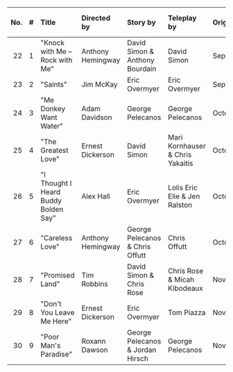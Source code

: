 |   No. |   # | Title                                | Directed by       | Story by                         | Teleplay by                      | Original air date   |   U.S. viewers (millions) |
|------:|----:|:-------------------------------------|:------------------|:---------------------------------|:---------------------------------|:--------------------|--------------------------:|
|    22 |   1 | "Knock with Me – Rock with Me"       | Anthony Hemingway | David Simon & Anthony Bourdain   | David Simon                      | September23,2012    |                      0.57 |
|    23 |   2 | "Saints"                             | Jim McKay         | Eric Overmyer                    | Eric Overmyer                    | September30,2012    |                      0.54 |
|    24 |   3 | "Me Donkey Want Water"               | Adam Davidson     | George Pelecanos                 | George Pelecanos                 | October7,2012       |                      0.48 |
|    25 |   4 | "The Greatest Love"                  | Ernest Dickerson  | David Simon                      | Mari Kornhauser & Chris Yakaitis | October14,2012      |                      0.52 |
|    26 |   5 | "I Thought I Heard Buddy Bolden Say" | Alex Hall         | Eric Overmyer                    | Lolis Eric Elie & Jen Ralston    | October21,2012      |                      0.6  |
|    27 |   6 | "Careless Love"                      | Anthony Hemingway | George Pelecanos & Chris Offutt  | Chris Offutt                     | October28,2012      |                      0.49 |
|    28 |   7 | "Promised Land"                      | Tim Robbins       | David Simon & Chris Rose         | Chris Rose & Micah Kibodeaux     | November4,2012      |                      0.56 |
|    29 |   8 | "Don't You Leave Me Here"            | Ernest Dickerson  | Eric Overmyer                    | Tom Piazza                       | November11,2012     |                      0.5  |
|    30 |   9 | "Poor Man's Paradise"                | Roxann Dawson     | George Pelecanos & Jordan Hirsch | George Pelecanos                 | November18,2012     |                      0.59 |